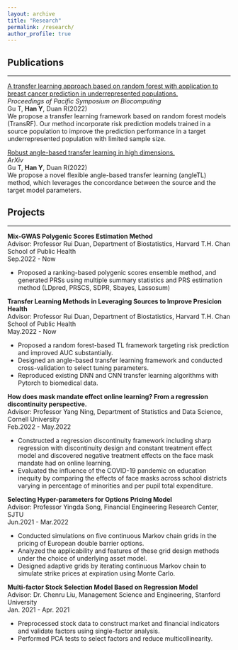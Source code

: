 ```yaml
---
layout: archive
title: "Research"
permalink: /research/
author_profile: true
---
```


## Publications
---
[A transfer learning approach based on random forest with application to breast cancer prediction in underrepresented populations.](https://psb.stanford.edu/callfor/papers/psb23_papers_allv2.pdf)  <br />
*Proceedings of Pacific Symposium on Biocomputing* <br />
Gu T, **Han Y**, Duan R(2022) <br />
We propose a transfer learning framework based on random forest models (TransRF). Our method incorporate risk prediction models trained in a source population to improve the prediction performance in a target underrepresented population with limited sample size.


[Robust angle-based transfer learning in high dimensions.](http://arxiv.org/abs/2210.12759) <br />
*ArXiv* <br />
Gu T, **Han Y**, Duan R(2022) <br />
We propose a novel flexible angle-based transfer learning (angleTL) method, which leverages the concordance between the source and the target model parameters. <br />

## Projects
---
**Mix-GWAS Polygenic Scores Estimation Method** <br />
Advisor: Professor Rui Duan, Department of Biostatistics, Harvard T.H. Chan School of Public Health <br />
Sep.2022 - Now <br />
- Proposed a ranking-based polygenic scores ensemble method, and generated PRSs using multiple summary statistics and PRS estimation method (LDpred, PRSCS, SDPR, Sbayes, Lassosum)

**Transfer Learning Methods in Leveraging Sources to Improve Presicion Health** <br />
Advisor: Professor Rui Duan, Department of Biostatistics, Harvard T.H. Chan School of Public Health <br />
May.2022 - Now <br />
- Proposed a random forest-based TL framework targeting risk prediction and improved AUC substantially.
- Designed an angle-based transfer learning framework and conducted cross-validation to select tuning parameters.
- Reproduced existing DNN and CNN transfer learning algorithms with Pytorch to biomedical data.

**How does mask mandate effect online learning? From a regression discontinuity perspective.** <br />
Advisor: Professor Yang Ning, Department of Statistics and Data Science, Cornell University <br /> 
Feb.2022 - May.2022 <br />
- Constructed a regression discontinuity framework including sharp regression with discontinuity design and constant
treatment effect model and discovered negative treatment effects on the face mask mandate had on online learning.
- Evaluated the influence of the COVID-19 pandemic on education inequity by comparing the effects of face masks across
school districts varying in percentage of minorities and per pupil total expenditure.

**Selecting Hyper-parameters for Options Pricing Model** <br />
Advisor: Professor Yingda Song, Financial Engineering Research Center, SJTU <br />
Jun.2021 - Mar.2022 <br />
- Conducted simulations on five continuous Markov chain grids in the pricing of European double barrier options.
- Analyzed the applicability and features of these grid design methods under the choice of underlying asset model.
- Designed adaptive grids by iterating continuous Markov chain to simulate strike prices at expiration using Monte Carlo.

**Multi-factor Stock Selection Model Based on Regression Model** <br />
Advisor: Dr. Chenru Liu, Management Science and Engineering, Stanford University <br />
Jan. 2021 - Apr. 2021 <br />
- Preprocessed stock data to construct market and financial indicators and validate factors using single-factor analysis.
- Performed PCA tests to select factors and reduce multicollinearity.




